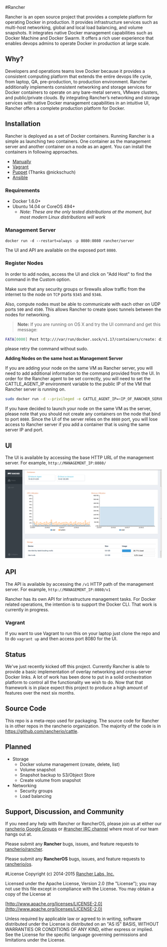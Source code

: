 #Rancher

Rancher is an open source project that provides a complete platform for operating Docker in production. It provides infrastructure services such as multi-host networking, global and local load balancing, and volume snapshots. It integrates native Docker management capabilities such as Docker Machine and Docker Swarm. It offers a rich user experience that enables devops admins to operate Docker in production at large scale.

## Why?

Developers and operations teams love Docker because it provides a consistent computing platform that extends the entire devops life cycle, from laptop, QA, pre-production, to production environment. Rancher additionally implements consistent networking and storage services for Docker containers to operate on any bare-metal servers, VMware clusters, and public/private clouds. By integrating Rancher’s networking and storage services with native Docker management capabilities in an intuitive UI, Rancher offers a complete production platform for Docker.

## Installation

Rancher is deployed as a set of Docker containers.  Running Rancher is a simple as launching two containers.  One container as the management server and another container on a node as an agent.  You can install the containers in following approaches.

* [Manually](#installation)
* [Vagrant](#vagrant)
* [Puppet](https://github.com/nickschuch/puppet-rancher) (Thanks @nickschuch) 
* [Ansible](https://github.com/joshuacox/ansibleplaybook-rancher)

### Requirements

* Docker 1.6.0+
* Ubuntu 14.04 or CoreOS 494+
    * *Note: These are the only tested distributions at the moment, but most modern Linux distributions will work*

### Management Server

    docker run -d --restart=always -p 8080:8080 rancher/server

The UI and API are available on the exposed port `8080`.

 

### Register Nodes
 
In order to add nodes, access the UI and click on "Add Host" to find the command in the Custom option. 

Make sure that any security groups or firewalls allow traffic from the internet to the node on `TCP` ports `9345` and `9346`.

Also, compute nodes must be able to communicate with each other on UDP ports `500` and `4500`.  This allows Rancher to create ipsec tunnels between the nodes for networking.


> **Note:** If you are running on OS X and try the UI command and get this message: 
```bash
FATA[0000] Post http:///var/run/docker.sock/v1.17/containers/create: dial unix /var/run/docker.sock: no such file or directory. Are you trying to connect to a TLS-enabled daemon without TLS?
```
please retry the command without sudo.

**Adding Nodes on the same host as Management Server**

If you are adding your node on the same VM as Rancher server, you will need to add additional information to the command provided from the UI. In order for the Rancher agent to be set correctly, you will need to set the CATTLE_AGENT_IP environment variable to the public IP of the VM that Rancher server is running on. 

```bash
sudo docker run -d --privileged -e CATTLE_AGENT_IP=<IP_OF_RANCHER_SERVER> -v /var/run/docker...
```

If you have decided to launch your node on the same VM as the server, please note that you should not create any containers on the node that bind to port `8080`. Since the UI of the server relies on the `8080` port, you will lose access to Rancher server if you add a container that is using the same server IP and port. 

## UI

The UI is available by accessing the base HTTP URL of the management server.  For example, `http://MANAGEMENT_IP:8080/`

![UI](docs/host.png)

## API

The API is available by accessing the `/v1` HTTP path of the management server.  For example, `http://MANAGEMENT_IP:8080/v1`

Rancher has its own API for infrastructure management tasks.  For Docker related operations, the intention is to support the Docker CLI.  That work is currently in progress.

### Vagrant

If you want to use Vagrant to run this on your laptop just clone the repo and to do `vagrant up` and then access port 8080 for the UI.

## Status

We've just recently kicked off this project.  Currently Rancher is able to provide a basic implementation of overlay networking and cross-server Docker links.  A lot of work has been done to put in a solid orchestration platform to control all the functionality we wish to do.  Now that that framework is in place expect this project to produce a high amount of features over the next six months.

## Source Code

This repo is a meta-repo used for packaging.  The source code for Rancher is in other repos in the rancherio organization.  The majority of the code is in https://github.com/rancherio/cattle.

## Planned

* Storage
    * Docker volume management (create, delete, list)
    * Volume snapshot
    * Snapshot backup to S3/Object Store
    * Create volume from snapshot
* Networking
    * Security groups
    * Load balancing

## Support, Discussion, and Community
If you need any help with Rancher or RancherOS, please join us at either our [rancherio Google Groups](https://groups.google.com/forum/#!forum/rancherio) or [#rancher IRC channel](http://webchat.freenode.net/?channels=rancher) where most of our team hangs out at.

Please submit any **Rancher** bugs, issues, and feature requests to [rancherio/rancher](//github.com/rancherio/rancher/issues).

Please submit any **RancherOS** bugs, issues, and feature requests to [rancherio/os](//github.com/rancherio/os/issues).

#License
Copyright (c) 2014-2015 [Rancher Labs, Inc.](http://rancher.com)

Licensed under the Apache License, Version 2.0 (the "License");
you may not use this file except in compliance with the License.
You may obtain a copy of the License at

[http://www.apache.org/licenses/LICENSE-2.0](http://www.apache.org/licenses/LICENSE-2.0)

Unless required by applicable law or agreed to in writing, software
distributed under the License is distributed on an "AS IS" BASIS,
WITHOUT WARRANTIES OR CONDITIONS OF ANY KIND, either express or implied.
See the License for the specific language governing permissions and
limitations under the License.

